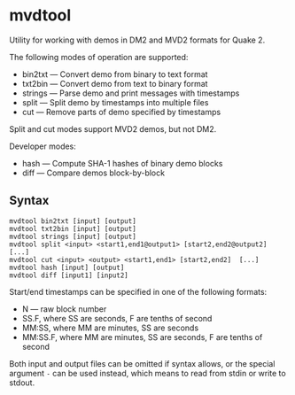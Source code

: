 mvdtool
=======

Utility for working with demos in DM2 and MVD2 formats for Quake 2.

The following modes of operation are supported:

* bin2txt — Convert demo from binary to text format
* txt2bin — Convert demo from text to binary format
* strings — Parse demo and print messages with timestamps
* split — Split demo by timestamps into multiple files
* cut — Remove parts of demo specified by timestamps

Split and cut modes support MVD2 demos, but not DM2.

Developer modes:

* hash — Compute SHA-1 hashes of binary demo blocks
* diff — Compare demos block-by-block

Syntax
------

    mvdtool bin2txt [input] [output]
    mvdtool txt2bin [input] [output]
    mvdtool strings [input] [output]
    mvdtool split <input> <start1,end1@output1> [start2,end2@output2] [...]
    mvdtool cut <input> <output> <start1,end1> [start2,end2]  [...]
    mvdtool hash [input] [output]
    mvdtool diff [input1] [input2]

Start/end timestamps can be specified in one of the following formats:

* N — raw block number
* SS.F, where SS are seconds, F are tenths of second
* MM:SS, where MM are minutes, SS are seconds
* MM:SS.F, where MM are minutes, SS are seconds, F are tenths of second

Both input and output files can be omitted if syntax allows, or the special
argument `-` can be used instead, which means to read from stdin or write to
stdout.

